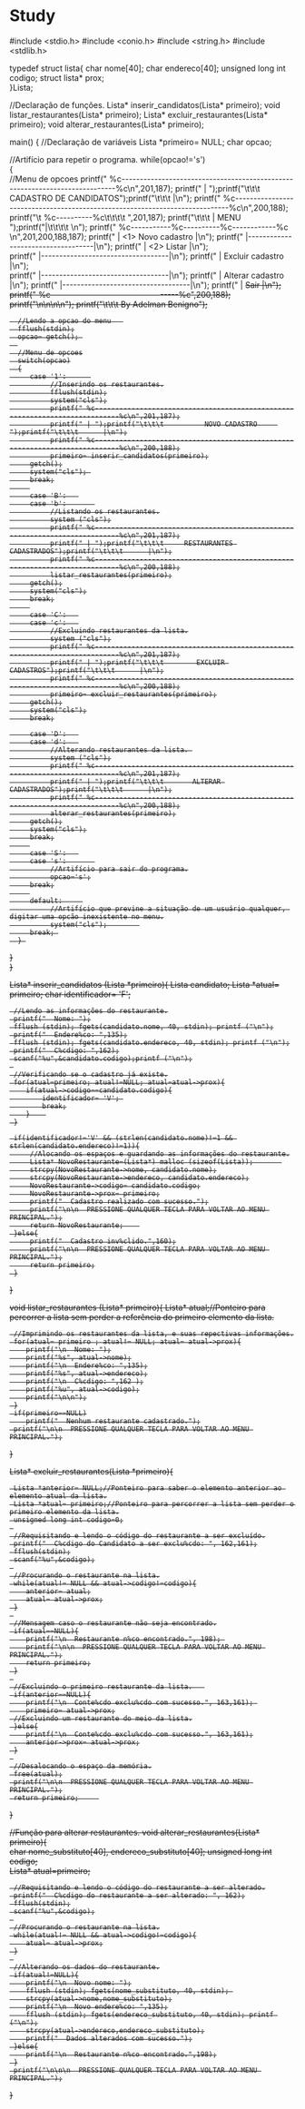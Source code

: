 # Study

#include <stdio.h>
#include <conio.h>
#include <string.h>
#include <stdlib.h>

 typedef struct lista{
     char nome[40];
     char endereco[40];
     unsigned long int codigo;
     struct lista* prox;   
   }Lista;
   
   //Declaração de funções.
   Lista* inserir_candidatos(Lista* primeiro);
   void listar_restaurantes(Lista* primeiro);
   Lista* excluir_restaurantes(Lista* primeiro);
   void alterar_restaurantes(Lista* primeiro);

main() 
{ 
   //Declaração de variáveis
   Lista *primeiro= NULL;
   char opcao;
     
   //Artifício para repetir o programa.
   while(opcao!='s')   
   {  
     //Menu de opcoes 
      printf(" %c----------------------------------------------------------------------------%c\n",201,187);
      printf(" | ");printf("\t\t\t     CADASTRO DE CANDIDATOS");printf("\t\t\t      |\n");
      printf(" %c----------------------------------------------------------------------------%c\n",200,188);
      printf("\t       %c----------%c\t\t\t\t       ",201,187);
      printf("\t\t\t               |   MENU   ");printf("|\t\t\t\t      \n");
      printf("   %c-----------%c----------%c------------%c \n",201,200,188,187);
      printf("   | <1>  Novo cadastro                |\n");
      printf("   |-----------------------------------|\n");
      printf("   | <2>  Listar                       |\n");      
      printf("   |-----------------------------------|\n");
      printf("   | <C>  Excluir cadastro             |\n");      
      printf("   |-----------------------------------|\n");
      printf("   | <D>  Alterar cadastro             |\n"); 
      printf("   |-----------------------------------|\n");
      printf("   | <S>  Sair                         |\n");
      printf("   %c-----------------------------------%c",200,188);
      printf("\n\n\n\n");
      printf("\t\t\t      By Adelman Benigno");
      
      //Lendo a opcao do menu   
      fflush(stdin);
      opcao= getch(); 
      
      //Menu de opcoes
      switch(opcao)
      {
         case '1':      
              //Inserindo os restaurantes.
              fflush(stdin);
              system("cls");
              printf(" %c----------------------------------------------------------------------------%c\n",201,187);
              printf(" | ");printf("\t\t\t          NOVO CADASTRO     ");printf("\t\t\t      |\n");
              printf(" %c----------------------------------------------------------------------------%c\n",200,188);
              primeiro= inserir_candidatos(primeiro);
         getch();
         system("cls"); 
         break;
         
         case 'B':   
         case 'b':       
              //Listando os restaurantes.
              system ("cls");
              printf(" %c----------------------------------------------------------------------------%c\n",201,187);
              printf(" | ");printf("\t\t\t     RESTAURANTES CADASTRADOS");printf("\t\t\t      |\n");
              printf(" %c----------------------------------------------------------------------------%c\n",200,188);
              listar_restaurantes(primeiro);
         getch();
         system("cls");
         break;
         
         case 'C':   
         case 'c':   
              //Excluindo restaurantes da lista.
              system ("cls");
              printf(" %c----------------------------------------------------------------------------%c\n",201,187);
              printf(" | ");printf("\t\t\t        EXCLUIR CADASTROS");printf("\t\t\t      |\n");
              printf(" %c----------------------------------------------------------------------------%c\n",200,188);
              primeiro= excluir_restaurantes(primeiro);
         getch();
         system("cls");
         break;

         case 'D':   
         case 'd':   
              //Alterando restaurantes da lista. 
              system ("cls");
              printf(" %c----------------------------------------------------------------------------%c\n",201,187);
              printf(" | ");printf("\t\t\t       ALTERAR CADASTRADOS");printf("\t\t\t      |\n");
              printf(" %c----------------------------------------------------------------------------%c\n",200,188);
              alterar_restaurantes(primeiro);
         getch();
         system("cls");
         break;
         
         case 'S':   
         case 's':       
              //Artifício para sair do programa.
              opcao='s';
         break;
         
         default:     
              //Artifício que previne a situação de um usuário qualquer, digitar uma opcão inexistente no menu.
              system("cls");        
         break; 
      } 
   }  
}

Lista* inserir_candidatos (Lista *primeiro){ 
     Lista candidato;
     Lista *atual= primeiro;
     char identificador= 'F';
     
     //Lendo as informações do restaurante.
     printf("  Nome: ");
     fflush (stdin); fgets(candidato.nome, 40, stdin); printf ("\n");
     printf("  Endere%co: ",135);
     fflush (stdin); fgets(candidato.endereco, 40, stdin); printf ("\n");
     printf("  C%cdigo: ",162);
     scanf("%u",&candidato.codigo);printf ("\n");
     
     //Verificando se o cadastro já existe.
     for(atual=primeiro; atual!=NULL; atual=atual->prox){
        if(atual->codigo==candidato.codigo){
            identificador= 'V'; 
            break;
        }    
     }

     if(identificador!='V' && (strlen(candidato.nome)!=1 && strlen(candidato.endereco)!=1)){
         //Alocando os espaços e guardando as informações do restaurante.
         Lista* NovoRestaurante=(Lista*) malloc (sizeof(Lista));       
         strcpy(NovoRestaurante->nome, candidato.nome);
         strcpy(NovoRestaurante->endereco, candidato.endereco);
         NovoRestaurante->codigo= candidato.codigo;
         NovoRestaurante->prox= primeiro;
         printf("  Cadastro realizado com sucesso.");
         printf("\n\n  PRESSIONE QUALQUER TECLA PARA VOLTAR AO MENU PRINCIPAL.");
         return NovoRestaurante;    
     }else{
         printf("  Cadastro inv%clido.",160);
         printf("\n\n  PRESSIONE QUALQUER TECLA PARA VOLTAR AO MENU PRINCIPAL.");
         return primeiro;
     }
}

void listar_restaurantes (Lista* primeiro){
     Lista* atual;//Ponteiro para percorrer a lista sem perder a referência do primeiro elemento da lista.
     
     //Imprimindo os restaurantes da lista, e suas repectivas informações.
     for(atual= primeiro ; atual!= NULL; atual= atual->prox){
        printf("\n  Nome: ");
        printf("%s", atual->nome);
        printf("\n  Endere%co: ",135);
        printf("%s", atual->endereco);
        printf("\n  C%cdigo: ",162 );
        printf("%u", atual->codigo);
        printf("\n\n");
     }
     if(primeiro==NULL)
        printf("  Nenhum restaurante cadastrado.");
     printf("\n\n  PRESSIONE QUALQUER TECLA PARA VOLTAR AO MENU PRINCIPAL.");
}

Lista* excluir_restaurantes(Lista *primeiro){
     
     Lista *anterior= NULL;//Ponteiro para saber o elemento anterior ao elemento atual da lista.
     Lista *atual= primeiro;//Ponteiro para percorrer a lista sem perder o primeiro elemento da lista.
     unsigned long int codigo=0;
     
     //Requisitando e lendo o código do restaurante a ser excluído.
     printf("  C%cdigo do Candidato a ser exclu%cdo: ", 162,161);
     fflush(stdin);
     scanf("%u",&codigo);
     
     //Procurando o restaurante na lista.
     while(atual!= NULL && atual->codigo!=codigo){
        anterior= atual;
        atual= atual->prox;
     }
     
     //Mensagem caso o restaurante não seja encontrado.
     if(atual==NULL){
        printf("\n  Restaurante n%co encontrado.", 198); 
        printf("\n\n  PRESSIONE QUALQUER TECLA PARA VOLTAR AO MENU PRINCIPAL.");
        return primeiro;
     }
     
     //Excluindo o primeiro restaurante da lista.   
     if(anterior==NULL){
        printf("\n  Conte%cdo exclu%cdo com sucesso.", 163,161); 
        primeiro= atual->prox;
     //Excluindo um restaurante do meio da lista.
     }else{
        printf("\n  Conte%cdo exclu%cdo com sucesso.", 163,161);
        anterior->prox= atual->prox;
     }
     
     //Desalocando o espaço da memória.
     free(atual);
     printf("\n\n  PRESSIONE QUALQUER TECLA PARA VOLTAR AO MENU PRINCIPAL.");
     return primeiro;     
}

//Função para alterar restaurantes.
void alterar_restaurantes(Lista* primeiro){     
     char nome_substituto[40], endereco_substituto[40];
     unsigned long int codigo;  
     Lista* atual=primeiro;
     
     //Requisitando e lendo o código do restaurante a ser alterado.
     printf("  C%cdigo do restaurante a ser alterado: ", 162);
     fflush(stdin);
     scanf("%u",&codigo);
     
     //Procurando o restaurante na lista.
     while(atual!= NULL && atual->codigo!=codigo){
        atual= atual->prox;
     }
     
     //Alterando os dados do restaurante.
     if(atual!=NULL){
        printf("\n  Novo nome: ");
        fflush (stdin); fgets(nome_substituto, 40, stdin); 
        strcpy(atual->nome,nome_substituto);
        printf("\n  Novo endere%co: ",135);
        fflush (stdin); fgets(endereco_substituto, 40, stdin); printf ("\n");
        strcpy(atual->endereco,endereco_substituto);
        printf("  Dados alterados com sucesso.");
     }else{
        printf("\n  Restaurante n%co encontrado.",198);
     }
     printf("\n\n\n  PRESSIONE QUALQUER TECLA PARA VOLTAR AO MENU PRINCIPAL.");
}

